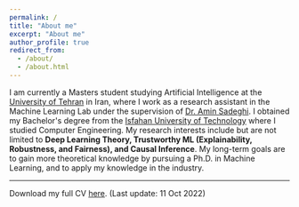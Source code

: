 ```yaml
---
permalink: /
title: "About me"
excerpt: "About me"
author_profile: true
redirect_from: 
  - /about/
  - /about.html
---
```


I am currently a Masters student studying Artificial Intelligence at the [University of Tehran](https://ut.ac.ir/en) in Iran, where I work as a research assistant in the Machine Learning Lab under the supervision of [Dr. Amin Sadeghi](https://scholar.google.com/citations?hl=en&user=Viogmi8AAAAJ&view_op=list_works&sortby=pubdate). I obtained my Bachelor's degree from the [Isfahan University of Technology](http://english.iut.ac.ir/) where I studied Computer Engineering. My research interests include but are not limited to **Deep Learning Theory, Trustworthy ML (Explainability, Robustness, and Fairness), and Causal Inference**. My long-term goals are to gain more theoretical knowledge by pursuing a Ph.D. in Machine Learning, and to apply my knowledge in the industry. 

--------------

Download my full CV [here](../files/CV_yara_m_bahram.pdf). (Last update: 11 Oct 2022)


